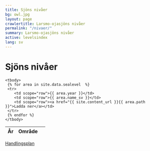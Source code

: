 ```yaml
---
title: Sjöns nivåer
bg: owl.jpg
layout: page
crawlertitle: Larsmo-ojasjöns nivåer
permalink: "/nivaer/"
summary: Larsmo-ojasjöns nivåer
active: levelsindex
lang: sv
---
```


# Sjöns nivåer
<table class="responsive-table">
    <thead>
      <tr>
        <th scope="col">År</th>
        <th scope="col">Område</th>
        <th scope="col"></th>
      </tr>
    </thead>

    <tbody>
     {% for area in site.data.sealevel  %}
     <tr>
        <td scope="row">{{ area.year }}</td>
        <td scope="row">{{ area.name_sv }}</td>
        <td scope="row"><a href="{{ site.content_url }}{{ area.path }}">Ladda ner</a></td>
     </tr>
     {% endfor %}
    </tbody>
</table>

[Handlingsplan](handlingsplan)
